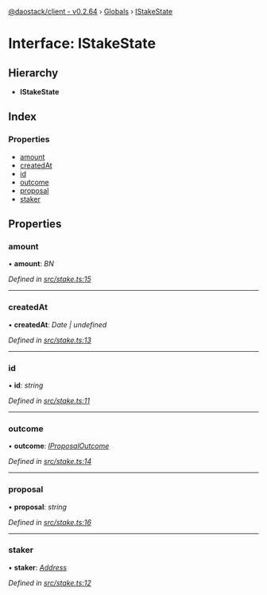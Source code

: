 [@daostack/client - v0.2.64](../README.md) › [Globals](../globals.md) › [IStakeState](istakestate.md)

# Interface: IStakeState

## Hierarchy

* **IStakeState**

## Index

### Properties

* [amount](istakestate.md#amount)
* [createdAt](istakestate.md#createdat)
* [id](istakestate.md#id)
* [outcome](istakestate.md#outcome)
* [proposal](istakestate.md#proposal)
* [staker](istakestate.md#staker)

## Properties

###  amount

• **amount**: *BN*

*Defined in [src/stake.ts:15](https://github.com/daostack/client/blob/ca3cbac/src/stake.ts#L15)*

___

###  createdAt

• **createdAt**: *Date | undefined*

*Defined in [src/stake.ts:13](https://github.com/daostack/client/blob/ca3cbac/src/stake.ts#L13)*

___

###  id

• **id**: *string*

*Defined in [src/stake.ts:11](https://github.com/daostack/client/blob/ca3cbac/src/stake.ts#L11)*

___

###  outcome

• **outcome**: *[IProposalOutcome](../enums/iproposaloutcome.md)*

*Defined in [src/stake.ts:14](https://github.com/daostack/client/blob/ca3cbac/src/stake.ts#L14)*

___

###  proposal

• **proposal**: *string*

*Defined in [src/stake.ts:16](https://github.com/daostack/client/blob/ca3cbac/src/stake.ts#L16)*

___

###  staker

• **staker**: *[Address](../globals.md#address)*

*Defined in [src/stake.ts:12](https://github.com/daostack/client/blob/ca3cbac/src/stake.ts#L12)*
